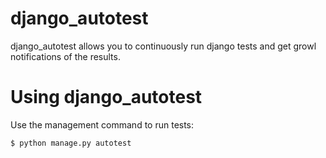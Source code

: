 django_autotest
===============
django_autotest allows you to continuously run django tests and get growl notifications of the results.

Using django_autotest
=====================
Use the management command to run tests:

    $ python manage.py autotest
